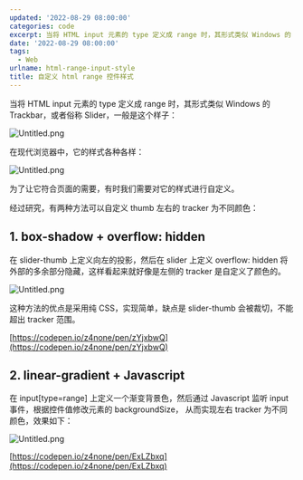 ```yaml
---
updated: '2022-08-29 08:00:00'
categories: code
excerpt: 当将 HTML input 元素的 type 定义成 range 时，其形式类似 Windows 的 Trackbar，或者俗称 Slider
date: '2022-08-29 08:00:00'
tags:
  - Web
urlname: html-range-input-style
title: 自定义 html range 控件样式
---
```


当将 HTML input 元素的 type 定义成 range 时，其形式类似 Windows 的 Trackbar，或者俗称 Slider，一般是这个样子：


![Untitled.png](https://prod-files-secure.s3.us-west-2.amazonaws.com/fbb39313-8950-40fc-9abf-5c7412d9778c/2cf9c9be-2d7d-4418-959b-a46a80530dde/Untitled.png?X-Amz-Algorithm=AWS4-HMAC-SHA256&X-Amz-Content-Sha256=UNSIGNED-PAYLOAD&X-Amz-Credential=AKIAT73L2G45HZZMZUHI%2F20240926%2Fus-west-2%2Fs3%2Faws4_request&X-Amz-Date=20240926T043407Z&X-Amz-Expires=3600&X-Amz-Signature=4ed05dc93f94c5dc49c8079603fbfc7f5e751ae9c783a2be1d0f96156c4118ed&X-Amz-SignedHeaders=host&x-id=GetObject)


在现代浏览器中，它的样式各种各样：


![Untitled.png](https://prod-files-secure.s3.us-west-2.amazonaws.com/fbb39313-8950-40fc-9abf-5c7412d9778c/61aed52c-96f2-4ab0-b0e9-7b38fa618f39/Untitled.png?X-Amz-Algorithm=AWS4-HMAC-SHA256&X-Amz-Content-Sha256=UNSIGNED-PAYLOAD&X-Amz-Credential=AKIAT73L2G45HZZMZUHI%2F20240926%2Fus-west-2%2Fs3%2Faws4_request&X-Amz-Date=20240926T043407Z&X-Amz-Expires=3600&X-Amz-Signature=267dd071c0ffe589c78369a734b49419e95e05c2f38282f934c1eee86b714073&X-Amz-SignedHeaders=host&x-id=GetObject)


为了让它符合页面的需要，有时我们需要对它的样式进行自定义。


经过研究，有两种方法可以自定义 thumb 左右的 tracker 为不同颜色：


## 1. box-shadow + overflow: hidden


在 slider-thumb 上定义向左的投影，然后在 slider 上定义 overflow: hidden 将外部的多余部分隐藏，这样看起来就好像是左侧的 tracker 是自定义了颜色的。


![Untitled.png](https://prod-files-secure.s3.us-west-2.amazonaws.com/fbb39313-8950-40fc-9abf-5c7412d9778c/a3f7e700-1140-4260-b7e6-4e824e951055/Untitled.png?X-Amz-Algorithm=AWS4-HMAC-SHA256&X-Amz-Content-Sha256=UNSIGNED-PAYLOAD&X-Amz-Credential=AKIAT73L2G45HZZMZUHI%2F20240926%2Fus-west-2%2Fs3%2Faws4_request&X-Amz-Date=20240926T043407Z&X-Amz-Expires=3600&X-Amz-Signature=f350d97f307a487c4e210417b7c42b99a0826b15780276e6810c379287948910&X-Amz-SignedHeaders=host&x-id=GetObject)


这种方法的优点是采用纯 CSS，实现简单，缺点是 slider-thumb 会被裁切，不能超出 tracker 范围。


[https://codepen.io/z4none/pen/zYjxbwQ](https://codepen.io/z4none/pen/zYjxbwQ)


## 2. linear-gradient + Javascript


在 input[type=range] 上定义一个渐变背景色，然后通过 Javascript 监听 input 事件，根据控件值修改元素的 backgroundSize， 从而实现左右 tracker 为不同颜色，效果如下：


![Untitled.png](https://prod-files-secure.s3.us-west-2.amazonaws.com/fbb39313-8950-40fc-9abf-5c7412d9778c/69ea714c-ba48-4c94-966a-071244837ab6/Untitled.png?X-Amz-Algorithm=AWS4-HMAC-SHA256&X-Amz-Content-Sha256=UNSIGNED-PAYLOAD&X-Amz-Credential=AKIAT73L2G45HZZMZUHI%2F20240926%2Fus-west-2%2Fs3%2Faws4_request&X-Amz-Date=20240926T043407Z&X-Amz-Expires=3600&X-Amz-Signature=600d9b96fb380d26e7a014980bf0562de7d839c9afa75de6e37828e398dbeee1&X-Amz-SignedHeaders=host&x-id=GetObject)


[https://codepen.io/z4none/pen/ExLZbxq](https://codepen.io/z4none/pen/ExLZbxq)

